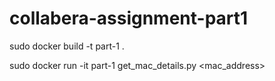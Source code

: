 # collabera-assignment-part1

sudo docker build -t part-1 .

sudo docker run -it part-1 get_mac_details.py <mac_address>
